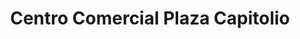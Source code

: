 ---
title: "Centro Comercial Plaza Capitolio"
url: /caracas/centro-comercial-plaza-capitolio/
shop: Einkaufszentrum
---